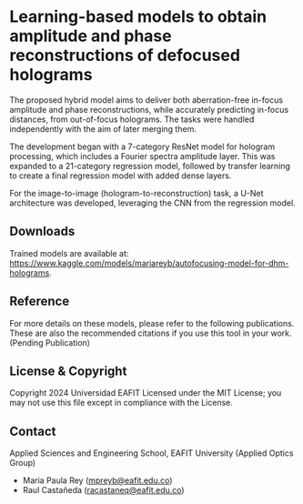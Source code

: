# Learning-based models to obtain amplitude and phase reconstructions of defocused holograms
The proposed hybrid model aims to deliver both aberration-free in-focus amplitude and phase reconstructions, while accurately predicting in-focus distances, from out-of-focus holograms. The tasks were handled independently with the aim of later merging them.

The development began with a 7-category ResNet model for hologram processing, which includes a Fourier spectra amplitude layer. This was expanded to a 21-category  regression model, followed by transfer learning to create a final regression model with added dense layers.

For the image-to-image (hologram-to-reconstruction) task, a U-Net architecture was developed, leveraging the CNN from the regression model.


## Downloads
Trained models are available at: https://www.kaggle.com/models/mariareyb/autofocusing-model-for-dhm-holograms. 

## Reference
For more details on these models, please refer to the following publications. These are also the recommended citations if you use this tool in your work. (Pending Publication) 

## License & Copyright
Copyright 2024 Universidad EAFIT
Licensed under the MIT License; you may not use this file except in compliance with the License.

## Contact
Applied Sciences and Engineering School, EAFIT University (Applied Optics Group)
- Maria Paula Rey (mpreyb@eafit.edu.co)
- Raul Castañeda (racastaneq@eafit.edu.co)



